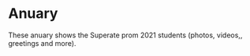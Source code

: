 # Anuary
 These anuary shows the Superate prom 2021 students (photos, videos,, greetings and more).
